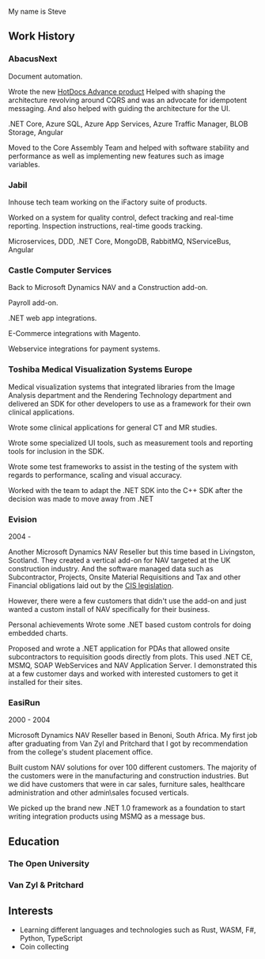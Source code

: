 My name is Steve

## Work History

### AbacusNext

Document automation.

Wrote the new [HotDocs Advance product](https://www.hotdocs.com/products/) 
Helped with shaping the architecture revolving around CQRS and was an advocate for idempotent messaging.
And also helped with guiding the architecture for the UI.

.NET Core, Azure SQL, Azure App Services, Azure Traffic Manager, BLOB Storage, Angular

Moved to the Core Assembly Team and helped with software stability and performance as well as implementing new features such as image variables.

### Jabil

Inhouse tech team working on the iFactory suite of products.

Worked on a system for quality control, defect tracking and real-time reporting. 
Inspection instructions, real-time goods tracking.

Microservices, DDD, .NET Core, MongoDB, RabbitMQ, NServiceBus, Angular

### Castle Computer Services

Back to Microsoft Dynamics NAV and a Construction add-on.

Payroll add-on.

.NET web app integrations.

E-Commerce integrations with Magento.

Webservice integrations for payment systems.

### Toshiba Medical Visualization Systems Europe

Medical visualization systems that integrated libraries from the Image Analysis department and the Rendering Technology department and delivered an SDK for other developers to use as a framework for their own clinical applications.

Wrote some clinical applications for general CT and MR studies.

Wrote some specialized UI tools, such as measurement tools and reporting tools for inclusion in the SDK.

Wrote some test frameworks to assist in the testing of the system with regards to performance, scaling and visual accuracy.

Worked with the team to adapt the .NET SDK into the C++ SDK after the decision was made to move away from .NET

### Evision
2004 - 

Another Microsoft Dynamics NAV Reseller but this time based in Livingston, Scotland.
They created a vertical add-on for NAV targeted at the UK construction industry. And the software managed data such as Subcontractor, Projects, Onsite Material Requisitions and Tax and other Financial obligations laid out by the [CIS legislation](https://www.gov.uk/what-is-the-construction-industry-scheme).

However, there were a few customers that didn't use the add-on and just wanted a custom install of NAV specifically for their business.

Personal achievements
Wrote some .NET based custom controls for doing embedded charts.

Proposed and wrote a .NET application for PDAs that allowed onsite subcontractors to requisition goods directly from plots. This used .NET CE, MSMQ, SOAP WebServices and NAV Application Server. I demonstrated this at a few customer days and worked with interested customers to get it installed for their sites.

### EasiRun
2000 - 2004

Microsoft Dynamics NAV Reseller based in Benoni, South Africa.
My first job after graduating from Van Zyl and Pritchard that I got by recommendation from the college's student placement office.

Built custom NAV solutions for over 100 different customers.
The majority of the customers were in the manufacturing and construction industries.
But we did have customers that were in car sales, furniture sales, healthcare administration and other admin\sales focused verticals.

We picked up the brand new .NET 1.0 framework as a foundation to start writing integration products using MSMQ as a message bus.

## Education

### The Open University

### Van Zyl & Pritchard

## Interests
 - Learning different languages and technologies such as Rust, WASM, F#, Python, TypeScript
 - Coin collecting
